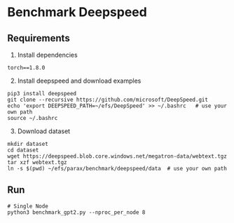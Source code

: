 # Benchmark Deepspeed

## Requirements
1. Install dependencies
```
torch==1.8.0
```

2. Install deepspeed and download examples
```
pip3 install deepspeed
git clone --recursive https://github.com/microsoft/DeepSpeed.git
echo 'export DEEPSPEED_PATH=~/efs/DeepSpeed' >> ~/.bashrc   # use your own path
source ~/.bashrc
```

3. Download dataset
```
mkdir dataset
cd dataset
wget https://deepspeed.blob.core.windows.net/megatron-data/webtext.tgz
tar xzf webtext.tgz
ln -s $(pwd) ~/efs/parax/benchmark/deepspeed/data  # use your own path
```

## Run
```
# Single Node
python3 benchmark_gpt2.py --nproc_per_node 8
```
